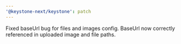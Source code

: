 ```yaml
---
'@keystone-next/keystone': patch
---
```


Fixed baseUrl bug for files and images config. BaseUrl now correctly referenced in uploaded image and file paths.

